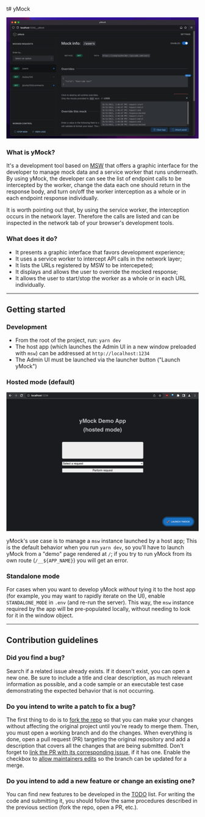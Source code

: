 t# yMock

![yMock home](.preview/scrn-04.png)

### What is yMock?

It's a development tool based on [MSW](https://mswjs.io) that offers a graphic interface for the developer to manage mock data and a service worker that runs underneath. By using yMock, the developer can see the list of endpoint calls to be intercepted by the worker, change the data each one should return in the response body, and turn on/off the worker interception as a whole or in each endpoint response individually. 

It is worth pointing out that, by using the service worker, the interception occurs in the network layer. Therefore the calls are listed and can be inspected in the network tab of your browser's development tools.
### What does it do?

- It presents a graphic interface that favors development experience;
- It uses a service worker to intercept API calls in the network layer;
- It lists the URLs registered by MSW to be intercepeted;
- It displays and allows the user to override the mocked response;
- It allows the user to start/stop the worker as a whole or in each URL individually.

---

## Getting started

### Development

- From the root of the project, run: `yarn dev`
- The host app (which launches the Admin UI in a new window preloaded with `msw`) can be addressed at `http://localhost:1234`
- The Admin UI must be launched via the launcher button ("Launch yMock")

### Hosted mode (default)

![Demo app with launcher](.preview/scrn-03.png)

yMock's use case is to manage a `msw` instance launched by a host app;
This is the default behavior when you run `yarn dev`, so you'll have to launch
yMock from a "demo" page rendered at `/`; if you try to run yMock from
its own route (`/__${APP_NAME}`) you will get an error.

### Standalone mode

For cases when you want to develop yMock
_without_ tying it to the host app (for example,
you may want to rapidly iterate on the UI), enable
`STANDALONE_MODE` in `.env` (and re-run the server).
This way, the `msw` instance required by the app will
be pre-populated locally, without needing to look
for it in the window object.

---

## Contribution guidelines

### Did you find a bug?

Search if a related issue already exists. If it doesn't exist, you can open a new one. Be sure to include a title and clear description, as much relevant information as possible, and a code sample or an executable test case demonstrating the expected behavior that is not occurring.

### Do you intend to write a patch to fix a bug?

The first thing to do is to [fork the repo](https://docs.github.com/en/get-started/quickstart/fork-a-repo#fork-an-example-repository) so that you can make your changes without affecting the original project until you're ready to merge them. Then, you must open a working branch and do the changes. When everything is done, open a pull request (PR) targeting the original repository and add a description that covers all the changes that are being submitted. Don't forget to [link the PR with its corresponding issue](https://docs.github.com/en/issues/tracking-your-work-with-issues/linking-a-pull-request-to-an-issue), if it has one. Enable the checkbox to [allow maintainers edits](https://docs.github.com/en/pull-requests/collaborating-with-pull-requests/working-with-forks/allowing-changes-to-a-pull-request-branch-created-from-a-fork) so the branch can be updated for a merge.

### Do you intend to add a new feature or change an existing one?

You can find new features to be developed in the [TODO](./TODO.md) list. For writing the code and submitting it, you should follow the same procedures described in the previous section (fork the repo, open a PR, etc.).


